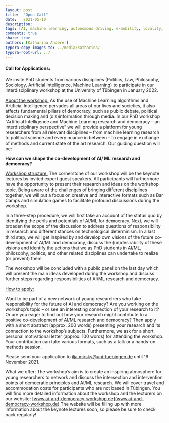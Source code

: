 ```yaml
---
layout: post
title:  "Open Call"
date:   2021-05-10
description: 
tags: [AI, machine learning, autonomous driving, e-mobility, locality, mobility]
comments: true
share: true
authors: [Katharina Anderer]
typora-copy-images-to: ../media/katharina/
typora-root-url: ../
---
```






#### Call for Applications:

We invite PhD students from various disciplines (Politics, Law, Philosophy, Sociology, Artificial
Intelligence, Machine Learning) to participate in our interdisciplinary workshop at the University of
Tübingen in January 2022.

<u>About the workshop:</u>
As the use of Machine Learning algorithms and Artificial Intelligence pervades all areas of
our lives and societies, it also affects fundamental pillars of democracy, such as public
debate, political decision making and (dis)information through media.
In our PhD workshop “Artificial Intelligence and Machine Learning research and democracy – an
interdisciplinary perspective” we will provide a platform for young researchers from all relevant
disciplines – from machine learning research to political science and every nuance in between – to
engage in exchange of methods and current state of the art research. Our guiding question will be:

**How can we shape the co-development of AI/ ML research and democracy?**

<u>Workshop structure:</u>
The cornerstone of our workshop will be the keynote lectures by invited expert guest speakers. All
participants will furthermore have the opportunity to present their research and ideas on the
workshop topic. Being aware of the challenges of bringing different disciplines together, we will put a focus on creative and interactive formats such as Bar Camps and simulation games to facilitate profound discussions during the workshop.

In a three-step procedure, we will first take an account of the status quo by identifying the perils and potentials of AI/ML for democracy. Next, we will broaden the scope of the discussion to address questions of responsibility in research and different stances on technological determinism. In a last third step, we will get inspired by and develop own visions of the future co-development of AI/ML and democracy, discuss the (un)desirability of these visions and identify the actions that we as PhD students in AI/ML, philosophy, politics, and other related disciplines can undertake to realize (or prevent) them.

The workshop will be concluded with a public panel on the last day which will present the main
ideas developed during the workshop and discuss further steps regarding responsibilities of AI/ML research and democracy.

<u>How to apply:</u>

Want to be part of a new network of young researchers who take responsibility for the future of AI
and democracy? Are you working on the workshop’s topic – or see an interesting connection of your research to it? Or are you eager to find out how your research might contribute to a positive co-development of AI/ML research and democracy?
Then apply with a short abstract (approx. 200 words) presenting your research and its connection to the workshop’s subjects. Furthermore, we ask for a short personal motivational letter (approx. 100 words) for attending the workshop. Your contribution can take various formats, such as a talk or a hands-on methods session.

Please send your application to [ilja.mirsky@uni-tuebingen.de]() until 19 November 2021.

What we offer:
The workshop’s aim is to create an inspiring atmosphere for young researchers to network and
discuss the intersection and intervention points of democratic principles and AI/ML research.
We will cover travel and accommodation costs for participants who are not based in Tübingen.
You will find more detailed information about the workshop and the lecturers on our website:
[www.ai-and-democracy-workshop.de](www.ai-and-democracy-workshop.de)
The website will be filling up with more information about the keynote lectures soon, so please be
sure to check back regularly!

